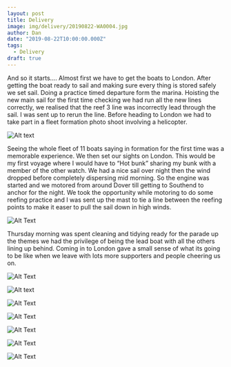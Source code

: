 ```yaml
---
layout: post
title: Delivery 
image: img/delivery/20190822-WA0004.jpg
author: Dan
date: "2019-08-22T10:00:00.000Z"
tags:
  - Delivery
draft: true
---
```


And so it starts.... Almost first we have to get the boats to London. After getting the boat ready to sail and making sure every thing is stored safely we set sail. Doing a practice timed departure form the marina. Hoisting the new main sail for the first time checking we had run all the new lines correctly, we realised that the reef 3 line was incorrectly lead through the sail. I was sent up to rerun the line. Before heading to London we had to take part in a fleet formation photo shoot involving a helicopter. 

![Alt text](img/delivery/20190820-WA0010.jpg)

Seeing the whole fleet of 11 boats saying in formation for the first time was a memorable experience. We then set our sights on London. This would be my first voyage where I would have to  “Hot bunk” sharing my bunk with a member of the other watch. 
We had a nice sail over night then the wind dropped before completely dispersing mid morning. So the engine was started and we motored from around Dover till getting to Southend to anchor for the night. We took the opportunity while motoring to do some reefing practice and I was sent up the mast to tie a line between the reefing points to make it easer to pull the sail down in high winds.

![Alt Text](img/delivery/20190820-WA0002.jpg)

Thursday morning was spent cleaning and tidying ready for the parade up the themes  we had the privilege of being the lead boat with all the others lining up behind. Coming in to London gave a small sense of what its going to be like when we leave with lots more supporters and people cheering us on.  

![Alt Text](img/delivery/20190822_164035.jpg)

![Alt text](img/delivery/20190821_135828.jpg)

![Alt Text](img/delivery/20190822-WA0008.jpg)

![Alt Text](img/delivery/20190822-WA0023.jpg)

![Alt Text](img/delivery/20190822-WA0038.jpg)

![Alt Text](img/delivery/20190822-WA0046.jpg)

![Alt Text](img/delivery/20190823-WA0001.jpg)

